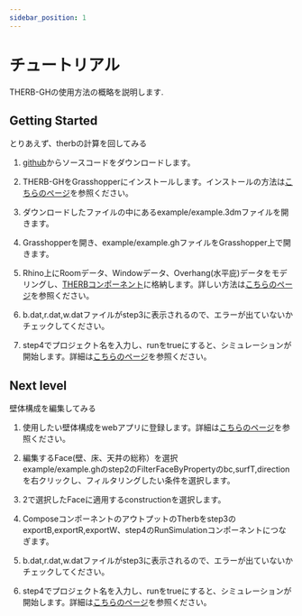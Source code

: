 ```yaml
---
sidebar_position: 1
---
```


# チュートリアル

THERB-GHの使用方法の概略を説明します.

## Getting Started
とりあえず、therbの計算を回してみる  
1. [github](https://github.com/becat-oss/therb-gh)からソースコードをダウンロードします。  

2. THERB-GHをGrasshopperにインストールします。インストールの方法は[こちらのページ](Usage/HowToInstall.md)を参照ください。

3. ダウンロードしたファイルの中にあるexample/example.3dmファイルを開きます。  

4. Grasshopperを開き、example/example.ghファイルをGrasshopper上で開きます。  

5. Rhino上にRoomデータ、Windowデータ、Overhang(水平庇)データをモデリングし、[THERBコンポーネント](Component/Modelling.md)に格納します。詳しい方法は[こちらのページ](Usage/CreateTherbModel.md)を参照ください。  

6. b.dat,r.dat,w.datファイルがstep3に表示されるので、エラーが出ていないかチェックしてください。

7. step4でプロジェクト名を入力し、runをtrueにすると、シミュレーションが開始します。詳細は[こちらのページ](Usage/RunSimulation.md)を参照ください。 

## Next level  
壁体構成を編集してみる  
1. 使用したい壁体構成をwebアプリに登録します。詳細は[こちらのページ](Usage/RegisterConstruction.md)を参照ください。  

2. 編集するFace(壁、床、天井の総称）を選択  
example/example.ghのstep2のFilterFaceByPropertyのbc,surfT,directionを右クリックし、フィルタリングしたい条件を選択します。  

3. 2で選択したFaceに適用するconstructionを選択します。  

4. ComposeコンポーネントのアウトプットのTherbをstep3のexportB,exportR,exportW、step4のRunSimulationコンポーネントにつなぎます。  

6. b.dat,r.dat,w.datファイルがstep3に表示されるので、エラーが出ていないかチェックしてください。

7. step4でプロジェクト名を入力し、runをtrueにすると、シミュレーションが開始します。詳細は[こちらのページ](Usage/RunSimulation.md)を参照ください。 
